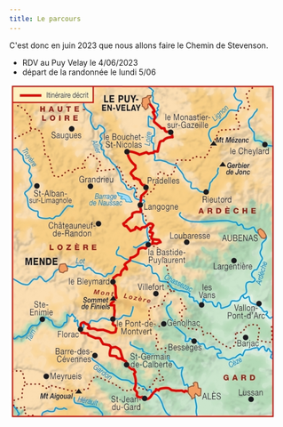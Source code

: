 ```yaml
---
title: Le parcours
---
```

C'est donc en juin 2023 que nous allons faire le Chemin de Stevenson.
- RDV au Puy Velay le 4/06/2023
- départ de la randonnée le lundi 5/06

![Tracé du GR 70](https://raw.githubusercontent.com/LouisRumeau/test-website-repo-3796/main/images/carte-gr70.png)